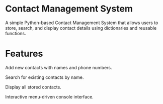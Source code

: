 # Contact Management System
A simple Python-based Contact Management System that allows users to store, search, and display contact details using dictionaries and reusable functions.

# Features
Add new contacts with names and phone numbers.

Search for existing contacts by name.

Display all stored contacts.

Interactive menu-driven console interface.
